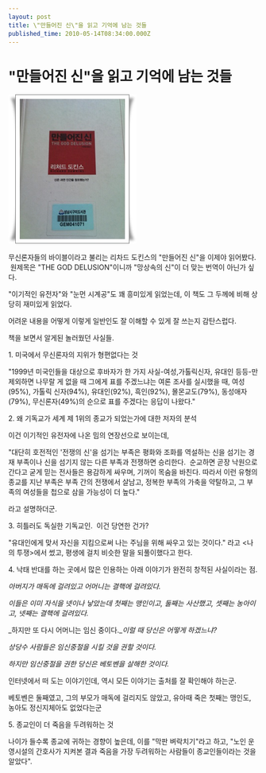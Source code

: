 ```yaml
---
layout: post
title: \"만들어진 신\"을 읽고 기억에 남는 것들
published_time: 2010-05-14T08:34:00.000Z
---
```


# \"만들어진 신\"을 읽고 기억에 남는 것들


![](../pds/201005/13/80/a0109780_4beb8d6ed3d80.jpg)

무신론자들의 바이블이라고 불리는 리차드 도킨스의 "만들어진 신"을 이제야 읽어봤다.  원제목은 "THE GOD DELUSION"이니까 "망상속의 신"이 더 맞는 번역이 아닌가 싶다.

"이기적인 유전자"와 "눈먼 시계공"도 꽤 흥미있게 읽었는데, 이 책도 그 두께에 비해 상당히 재미있게 읽었다.

어려운 내용을 어떻게 이렇게 일반인도 잘 이해할 수 있게 잘 쓰는지 감탄스럽다.

책을 보면서 알게된 놀러웠던 사실들.

1\. 미국에서 무신론자의 지위가 형편없다는 것

"1999년 미국인들을 대상으로 후바자가 한 가지 사실-여성,가톨릭신자, 유대인 등등-만 제외하면 나무랄 게 없을 때 그에게 표를 주겠느냐는 여론 조사를 실시했을 때, 여성(95%), 가톨릭 신자(94%), 유대인(92%), 흑인(92%), 몰몬교도(79%), 동성애자(79%), 무신론자(49%)의 순으로 표를 주겠다는 응답이 나왔다."

2\. 왜 기독교가 세계 제 1위의 종교가 되었는가에 대한 저자의 분석

이건 이기적인 유전자에 나온 밈의 연장선으로 보이는데,

"대단히 호전적인 '전쟁의 신'을 섬기는 부족은 평화와 조화를 역설하는 신을 섬기는 경재 부족이나 신을 섬기지 않는 다른 부족과 전쟁하면 승리한다.  순교하면 곧장 낙원으로 간다고 굳게 믿는 전사들은 용감하게 싸우며, 기꺼이 목숨을 바친다. 따라서 이런 유형의 종교를 지난 부족은 부족 간의 전쟁에서 살남고, 정복한 부족의 가축을 약탈하고, 그 부족의 여성들을 첩으로 삼을 가능성이 더 높다."

라고 설명하더군.

3\. 히틀러도 독실한 기독교인.  이건 당연한 건가?

"유대인에게 맞서 자신을 지킴으로써 나는 주님을 위해 싸우고 있는 것이다." 라고 <나의 투쟁>에서 썼고, 평생에 걸치 비슷한 말을 되풀이했다고 한다.

4\. 낙태 반대를 하는 곳에서 많은 인용하는 아래 이야기가 완전히 창적된 사실이라는 점.

_아버지가 매독에 걸려있고 어머니는 결핵에 걸려있다._

_이들은 이미 자식을 넷이나 낳았는데 첫째는 맹인이고, 둘째는 사산했고, 셋째는 농아이고, 넷째는 결핵에 걸려있다._

_하지만 또 다시 어머니는 임신 중이다.__이럴 때 당신은 어떻게 하겠느냐?_

_상당수 사람들은 임신중절을 시킬 것을 권할 것이다._

_하지만 임신중절을 권한 당신은 베토벤을 살해한 것이다._

인터넷에서 떠 도는 이야기인데, 역시 모든 이야기는 출처를 잘 확인해야 하는군.

베토벤은 둘째였고, 그의 부모가 매독에 걸리지도 않았고, 유아때 죽은 첫째는 맹인도, 농아도 정신지체아도 없었다는군

5\. 종교인이 더 죽음을 두려워하는 것

나이가 들수록 종교에 귀하는 경향이 높은데, 이를 "막판 벼락치기"라고 하고, "노인 운영시설의 간호사가 지켜본 결과 죽음을 가장 두려워하는 사람들이 종교인들이라는 것을 알았다".


